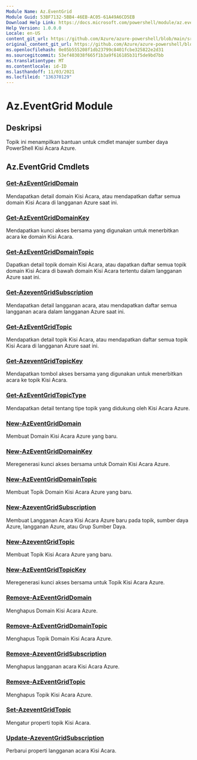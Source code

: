 ```yaml
---
Module Name: Az.EventGrid
Module Guid: 53BF7132-5BB4-46EB-AC05-61A49A6CD5EB
Download Help Link: https://docs.microsoft.com/powershell/module/az.eventgrid
Help Version: 1.0.0.0
Locale: en-US
content_git_url: https://github.com/Azure/azure-powershell/blob/main/src/EventGrid/EventGrid/help/Az.EventGrid.md
original_content_git_url: https://github.com/Azure/azure-powershell/blob/main/src/EventGrid/EventGrid/help/Az.EventGrid.md
ms.openlocfilehash: 0e05b555208f1db23799c8401fcbe325822e2d31
ms.sourcegitcommit: 53ef403038f665f1b3a9f616185b31f5de9bd7bb
ms.translationtype: MT
ms.contentlocale: id-ID
ms.lasthandoff: 11/03/2021
ms.locfileid: "136370129"
---
```

# Az.EventGrid Module
## Deskripsi
Topik ini menampilkan bantuan untuk cmdlet manajer sumber daya PowerShell Kisi Acara Azure.

## Az.EventGrid Cmdlets
### [Get-AzEventGridDomain](Get-AzEventGridDomain.md)
Mendapatkan detail domain Kisi Acara, atau mendapatkan daftar semua domain Kisi Acara di langganan Azure saat ini.

### [Get-AzEventGridDomainKey](Get-AzEventGridDomainKey.md)
Mendapatkan kunci akses bersama yang digunakan untuk menerbitkan acara ke domain Kisi Acara.

### [Get-AzEventGridDomainTopic](Get-AzEventGridDomainTopic.md)
Dapatkan detail topik domain Kisi Acara, atau dapatkan daftar semua topik domain Kisi Acara di bawah domain Kisi Acara tertentu dalam langganan Azure saat ini.

### [Get-AzeventGridSubscription](Get-AzEventGridSubscription.md)
Mendapatkan detail langganan acara, atau mendapatkan daftar semua langganan acara dalam langganan Azure saat ini.

### [Get-AzEventGridTopic](Get-AzEventGridTopic.md)
Mendapatkan detail topik Kisi Acara, atau mendapatkan daftar semua topik Kisi Acara di langganan Azure saat ini.

### [Get-AzeventGridTopicKey](Get-AzEventGridTopicKey.md)
Mendapatkan tombol akses bersama yang digunakan untuk menerbitkan acara ke topik Kisi Acara.

### [Get-AzEventGridTopicType](Get-AzEventGridTopicType.md)
Mendapatkan detail tentang tipe topik yang didukung oleh Kisi Acara Azure.

### [New-AzEventGridDomain](New-AzEventGridDomain.md)
Membuat Domain Kisi Acara Azure yang baru.

### [New-AzEventGridDomainKey](New-AzEventGridDomainKey.md)
Meregenerasi kunci akses bersama untuk Domain Kisi Acara Azure.

### [New-AzEventGridDomainTopic](New-AzEventGridDomainTopic.md)
Membuat Topik Domain Kisi Acara Azure yang baru.

### [New-AzeventGridSubscription](New-AzEventGridSubscription.md)
Membuat Langganan Acara Kisi Acara Azure baru pada topik, sumber daya Azure, langganan Azure, atau Grup Sumber Daya.

### [New-AzeventGridTopic](New-AzEventGridTopic.md)
Membuat Topik Kisi Acara Azure yang baru.

### [New-AzEventGridTopicKey](New-AzEventGridTopicKey.md)
Meregenerasi kunci akses bersama untuk Topik Kisi Acara Azure.

### [Remove-AzEventGridDomain](Remove-AzEventGridDomain.md)
Menghapus Domain Kisi Acara Azure.

### [Remove-AzEventGridDomainTopic](Remove-AzEventGridDomainTopic.md)
Menghapus Topik Domain Kisi Acara Azure.

### [Remove-AzeventGridSubscription](Remove-AzEventGridSubscription.md)
Menghapus langganan acara Kisi Acara Azure.

### [Remove-AzEventGridTopic](Remove-AzEventGridTopic.md)
Menghapus Topik Kisi Acara Azure.

### [Set-AzeventGridTopic](Set-AzEventGridTopic.md)
Mengatur properti topik Kisi Acara.

### [Update-AzeventGridSubscription](Update-AzEventGridSubscription.md)
Perbarui properti langganan acara Kisi Acara.

